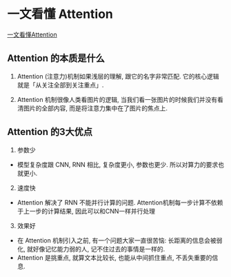 # 一文看懂 Attention

[一文看懂Attention](https://easyaitech.medium.com/%E4%B8%80%E6%96%87%E7%9C%8B%E6%87%82-attention-%E6%9C%AC%E8%B4%A8%E5%8E%9F%E7%90%86-3%E5%A4%A7%E4%BC%98%E7%82%B9-5%E5%A4%A7%E7%B1%BB%E5%9E%8B-e4fbe4b6d030)

## Attention 的本质是什么

1. Attention (注意力)机制如果浅层的理解, 跟它的名字非常匹配. 它的核心逻辑就是「从关注全部到关注重点」.

2. Attention 机制很像人类看图片的逻辑, 当我们看一张图片的时候我们并没有看清图片的全部内容, 而是将注意力集中在了图片的焦点上.

## Attention 的3大优点
1. 参数少
- 模型复杂度跟 CNN, RNN 相比, 复杂度更小, 参数也更少. 所以对算力的要求也就更小.
2. 速度快
- Attention 解决了 RNN 不能并行计算的问题. Attention机制每一步计算不依赖于上一步的计算结果, 因此可以和CNN一样并行处理
3. 效果好
- 在 Attention 机制引入之前, 有一个问题大家一直很苦恼: 长距离的信息会被弱化, 就好像记忆能力弱的人, 记不住过去的事情是一样的.
- Attention 是挑重点, 就算文本比较长, 也能从中间抓住重点, 不丢失重要的信息.